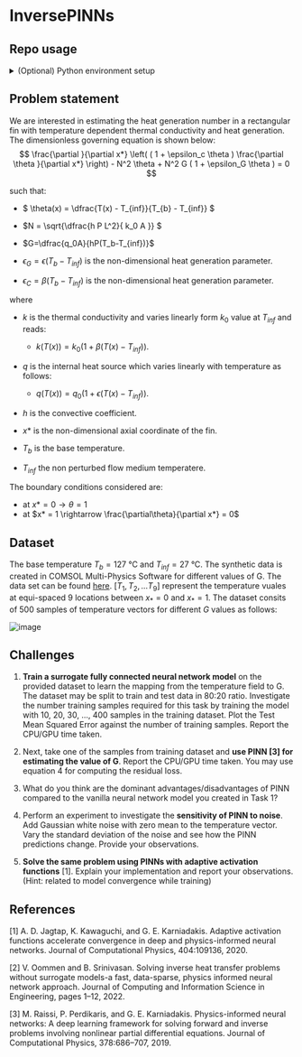# InversePINNs

## Repo usage

<details>
<summary>(Optional) Python environment setup </summary>

### Create a python environment
```bash
python3 -m venv .venv_InvPINNs
```
### Activate the environment
```bash
. .venv_InvPINNs/bin/activate/
```
### Install dependencies with pip pkg manager
```bash
pip install -r requirements.txt
```
</details>

## Problem statement
We are interested in estimating the heat generation number in a rectangular fin with temperature dependent thermal conductivity and heat generation. The dimensionless governing equation is shown below:
$$ \frac{\partial }{\partial x*} \left(  ( 1 + \epsilon_c \theta )  \frac{\partial \theta }{\partial x*} \right)   - N^2 \theta + N^2 G ( 1 + \epsilon_G \theta ) = 0   $$

such that:

- $ \theta(x) = \dfrac{T(x) - T_{inf}}{T_{b} - T_{inf}} $


- $N = \sqrt{\dfrac{h P L^2}{ k_0 A }} $


- $G=\dfrac{q_0A}{hP(T_b-T_{inf})}$


- $\epsilon_G=\epsilon(T_b-T_{inf})$ is the non-dimensional heat generation parameter.

- $\epsilon_C=\beta(T_b-T_{inf})$ is the non-dimensional heat generation parameter.



where

- $k$ is the thermal conductivity and varies linearly form $k_0$ value at $T_{inf}$ and reads:

    - $k(T(x))=k_0(1 + \beta(T(x)-T_{inf}))$.

- $q$ is the internal heat source which varies linearly with temperature as follows:

    - $q(T(x))=q_0(1 + \epsilon(T(x)-T_{inf}))$.

- $h$ is the convective coefficient.
- $x*$ is the non-dimensional axial coordinate of the fin.
- $T_b$ is the base temperature.
- $T_{inf}$ the non perturbed flow medium temperatere.

The boundary conditions considered are:

- at $x* = 0 \rightarrow \theta = 1$
- at $x* = 1 \rightarrow \frac{\partial\theta}{\partial x*} = 0$


## Dataset

The base temperature $T_b = 127$ °C and ${T_{inf}} = 27$ °C. The synthetic data is created in COMSOL Multi-Physics Software for different values of G. The data set can be found [here](https://github.com/mvanzulli/inversePINNs/blob/main/src/data/raw/Dataset.csv). $[T_1, T_2,... T_9 ]$ represent the temperature vuales at equi-spaced 9 locations between $x_*= 0$ and $x_*=1$. The dataset consits of 500 samples of temperature vectors for different $G$ values as follows:

![image](https://user-images.githubusercontent.com/50339940/204011299-966e9f23-e9f5-487f-ae44-7ffb10cf92a6.png)


## Challenges

1. **Train a surrogate fully connected neural network model** on the provided dataset to learn the
mapping from the temperature field to G. The dataset may be split to train and test data in 80:20
ratio. Investigate the number training samples required for this task by training the model with
10, 20, 30, ..., 400 samples in the training dataset. Plot the Test Mean Squared Error against the
number of training samples. Report the CPU/GPU time taken.

1. Next, take one of the samples from training dataset and **use PINN [3] for estimating the value of
G**. Report the CPU/GPU time taken. You may use equation 4 for computing the residual loss.

1. What do you think are the dominant advantages/disadvantages of PINN compared to the vanilla
neural network model you created in Task 1?

1. Perform an experiment to investigate the **sensitivity of PINN to noise**. Add Gaussian white noise
with zero mean to the temperature vector. Vary the standard deviation of the noise and see how
the PINN predictions change. Provide your observations.

1. **Solve the same problem using PINNs with adaptive activation functions** [1]. Explain your implementation and report your observations. (Hint: related to model convergence while training)

## References

[1] A. D. Jagtap, K. Kawaguchi, and G. E. Karniadakis. Adaptive activation functions accelerate convergence in deep and physics-informed neural networks. Journal of Computational Physics, 404:109136,
2020.

[2] V. Oommen and B. Srinivasan. Solving inverse heat transfer problems without surrogate models-a
fast, data-sparse, physics informed neural network approach. Journal of Computing and Information
Science in Engineering, pages 1–12, 2022.

[3] M. Raissi, P. Perdikaris, and G. E. Karniadakis. Physics-informed neural networks: A deep learning
framework for solving forward and inverse problems involving nonlinear partial differential equations.
Journal of Computational Physics, 378:686–707, 2019.
